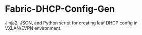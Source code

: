 # Fabric-DHCP-Config-Gen
Jinja2, JSON, and Python script for creating leaf DHCP config in VXLAN/EVPN environment.
